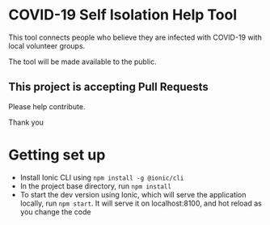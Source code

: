 # COVID-19 Self Isolation Help Tool

This tool connects people who believe they are infected with COVID-19 with local volunteer groups.

The tool will be made available to the public.

## This project is accepting Pull Requests

Please help contribute.

Thank you

# Getting set up

* Install Ionic CLI using `npm install -g @ionic/cli`
* In the project base directory, run `npm install`
* To start the dev version using Ionic, which will serve the application locally, run `npm start`. It will serve it on localhost:8100, and hot reload as you change the code

